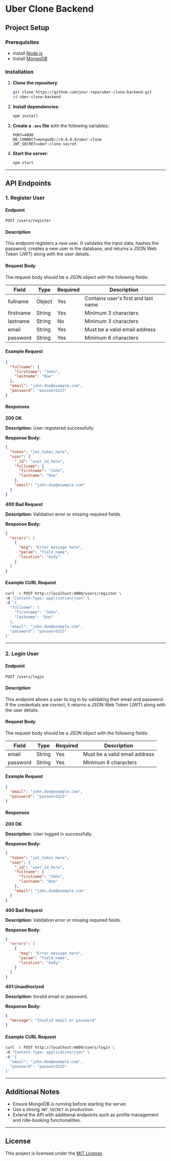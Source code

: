 # Uber Clone Backend

## Project Setup

### Prerequisites
- Install [Node.js](https://nodejs.org/)
- Install [MongoDB](https://www.mongodb.com/)

### Installation
1. **Clone the repository**:
   ```sh
   git clone https://github.com/your-repo/uber-clone-backend.git
   cd uber-clone-backend
   ```
2. **Install dependencies**:
   ```sh
   npm install
   ```
3. **Create a `.env` file** with the following variables:
   ```env
   PORT=4000
   DB_CONNECT=mongodb://0.0.0.0/uber-clone
   JWT_SECRET=uber-clone-secret
   ```
4. **Start the server**:
   ```sh
   npm start
   ```

---

## API Endpoints

### 1. Register User

#### **Endpoint**
`POST /users/register`

#### **Description**
This endpoint registers a new user. It validates the input data, hashes the password, creates a new user in the database, and returns a JSON Web Token (JWT) along with the user details.

#### **Request Body**
The request body should be a JSON object with the following fields:

| Field       | Type    | Required | Description                         |
|------------|--------|----------|-------------------------------------|
| fullname   | Object | Yes      | Contains user's first and last name |
| firstname  | String | Yes      | Minimum 3 characters               |
| lastname   | String | No       | Minimum 3 characters               |
| email      | String | Yes      | Must be a valid email address       |
| password   | String | Yes      | Minimum 6 characters               |

#### **Example Request**
```json
{
  "fullname": {
    "firstname": "John",
    "lastname": "Doe"
  },
  "email": "john.doe@example.com",
  "password": "password123"
}
```

#### **Responses**

**200 OK**

**Description:** User registered successfully.

**Response Body:**
```json
{
  "token": "jwt_token_here",
  "user": {
    "_id": "user_id_here",
    "fullname": {
      "firstname": "John",
      "lastname": "Doe"
    },
    "email": "john.doe@example.com"
  }
}
```

**400 Bad Request**

**Description:** Validation error or missing required fields.

**Response Body:**
```json
{
  "errors": [
    {
      "msg": "Error message here",
      "param": "field_name",
      "location": "body"
    }
  ]
}
```

#### **Example CURL Request**
```sh
curl -X POST http://localhost:4000/users/register \
-H "Content-Type: application/json" \
-d '{
  "fullname": {
    "firstname": "John",
    "lastname": "Doe"
  },
  "email": "john.doe@example.com",
  "password": "password123"
}'
```

---

### 2. Login User

#### **Endpoint**
`POST /users/login`

#### **Description**
This endpoint allows a user to log in by validating their email and password. If the credentials are correct, it returns a JSON Web Token (JWT) along with the user details.

#### **Request Body**
The request body should be a JSON object with the following fields:

| Field     | Type   | Required | Description                   |
|-----------|--------|----------|-------------------------------|
| email     | String | Yes      | Must be a valid email address |
| password  | String | Yes      | Minimum 6 characters          |

#### **Example Request**
```json
{
  "email": "john.doe@example.com",
  "password": "password123"
}
```

#### **Responses**

**200 OK**

**Description:** User logged in successfully.

**Response Body:**
```json
{
  "token": "jwt_token_here",
  "user": {
    "_id": "user_id_here",
    "fullname": {
      "firstname": "John",
      "lastname": "Doe"
    },
    "email": "john.doe@example.com"
  }
}
```

**400 Bad Request**

**Description:** Validation error or missing required fields.

**Response Body:**
```json
{
  "errors": [
    {
      "msg": "Error message here",
      "param": "field_name",
      "location": "body"
    }
  ]
}
```

**401 Unauthorized**

**Description:** Invalid email or password.

**Response Body:**
```json
{
  "message": "Invalid email or password"
}
```

#### **Example CURL Request**
```sh
curl -X POST http://localhost:4000/users/login \
-H "Content-Type: application/json" \
-d '{
  "email": "john.doe@example.com",
  "password": "password123"
}'
```

---

## Additional Notes
- Ensure MongoDB is running before starting the server.
- Use a strong `JWT_SECRET` in production.
- Extend the API with additional endpoints such as profile management and ride-booking functionalities.

---

## License
This project is licensed under the [MIT License](LICENSE).